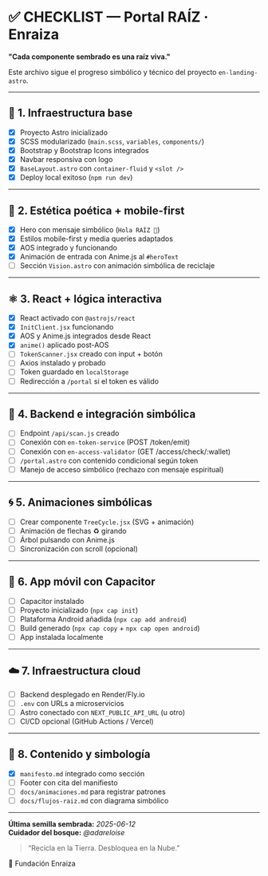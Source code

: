 # ✅ CHECKLIST — Portal RAÍZ · Enraiza

**"Cada componente sembrado es una raíz viva."**

Este archivo sigue el progreso simbólico y técnico del proyecto `en-landing-astro`.

---

## 🧱 1. Infraestructura base

- [x] Proyecto Astro inicializado
- [x] SCSS modularizado (`main.scss`, `variables`, `components/`)
- [x] Bootstrap y Bootstrap Icons integrados
- [x] Navbar responsiva con logo
- [x] `BaseLayout.astro` con `container-fluid` y `<slot />`
- [x] Deploy local exitoso (`npm run dev`)

---

## 🎨 2. Estética poética + mobile-first

- [x] Hero con mensaje simbólico (`Hola RAÍZ 🌱`)
- [x] Estilos mobile-first y media queries adaptados
- [x] AOS integrado y funcionando
- [x] Animación de entrada con Anime.js al `#heroText`
- [ ] Sección `Vision.astro` con animación simbólica de reciclaje

---

## ⚛️ 3. React + lógica interactiva

- [x] React activado con `@astrojs/react`
- [x] `InitClient.jsx` funcionando
- [x] AOS y Anime.js integrados desde React
- [x] `anime()` aplicado post-AOS
- [ ] `TokenScanner.jsx` creado con input + botón
- [ ] Axios instalado y probado
- [ ] Token guardado en `localStorage`
- [ ] Redirección a `/portal` si el token es válido

---

## 🔐 4. Backend e integración simbólica

- [ ] Endpoint `/api/scan.js` creado
- [ ] Conexión con `en-token-service` (POST /token/emit)
- [ ] Conexión con `en-access-validator` (GET /access/check/:wallet)
- [ ] `/portal.astro` con contenido condicional según token
- [ ] Manejo de acceso simbólico (rechazo con mensaje espiritual)

---

## 🌀 5. Animaciones simbólicas

- [ ] Crear componente `TreeCycle.jsx` (SVG + animación)
- [ ] Animación de flechas ♻️ girando
- [ ] Árbol pulsando con Anime.js
- [ ] Sincronización con scroll (opcional)

---

## 📱 6. App móvil con Capacitor

- [ ] Capacitor instalado
- [ ] Proyecto inicializado (`npx cap init`)
- [ ] Plataforma Android añadida (`npx cap add android`)
- [ ] Build generado (`npx cap copy` + `npx cap open android`)
- [ ] App instalada localmente

---

## ☁️ 7. Infraestructura cloud

- [ ] Backend desplegado en Render/Fly.io
- [ ] `.env` con URLs a microservicios
- [ ] Astro conectado con `NEXT_PUBLIC_API_URL` (u otro)
- [ ] CI/CD opcional (GitHub Actions / Vercel)

---

## 🌳 8. Contenido y simbología

- [x] `manifesto.md` integrado como sección
- [ ] Footer con cita del manifiesto
- [ ] `docs/animaciones.md` para registrar patrones
- [ ] `docs/flujos-raiz.md` con diagrama simbólico

---

**Última semilla sembrada:** _2025-06-12_  
**Cuidador del bosque:** _@adareloise_

> “Recicla en la Tierra. Desbloquea en la Nube.”

🌱 Fundación Enraiza

